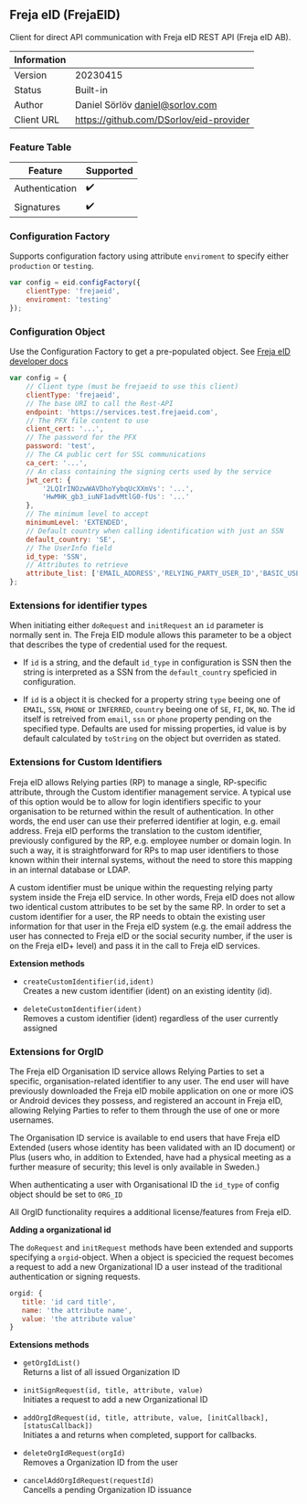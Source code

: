 ## Freja eID (FrejaEID)

Client for direct API communication with Freja eID REST API (Freja eID AB).



| Information |   |
| --- | --- |
| Version | 20230415 |
| Status | Built-in |
| Author | Daniel Sörlöv <daniel@sorlov.com> |
| Client URL | https://github.com/DSorlov/eid-provider |

### Feature Table

| Feature | Supported |
| --- | --- |
| Authentication | :heavy_check_mark: |
| Signatures | :heavy_check_mark: |

### Configuration Factory

Supports configuration factory using attribute `enviroment` to specify either `production` or `testing`.

```javascript
var config = eid.configFactory({
    clientType: 'frejaeid',
    enviroment: 'testing'
});
```

### Configuration Object

Use the Configuration Factory to get a pre-populated object.
See [Freja eID developer docs](https://frejaeid.com/rest-api/Freja%20eID%20Relying%20Party%20Developers'%20Documentation)

```javascript
var config = {
    // Client type (must be frejaeid to use this client)
    clientType: 'frejaeid',
    // The base URI to call the Rest-API
    endpoint: 'https://services.test.frejaeid.com',
    // The PFX file content to use
    client_cert: '...',
    // The password for the PFX
    password: 'test',
    // The CA public cert for SSL communications
    ca_cert: '...',
    // An class containing the signing certs used by the service
    jwt_cert: {
        '2LQIrINOzwWAVDhoYybqUcXXmVs': '...',
        'HwMHK_gb3_iuNF1advMtlG0-fUs': '...'
    },
    // The minimum level to accept
    minimumLevel: 'EXTENDED',
    // Default country when calling identification with just an SSN
    default_country: 'SE',
    // The UserInfo field
    id_type: 'SSN',
    // Attributes to retrieve 
    attribute_list: ['EMAIL_ADDRESS','RELYING_PARTY_USER_ID','BASIC_USER_INFO','SSN','ADDRESSES','DATE_OF_BIRTH','ALL_EMAIL_ADDRESSES']    
};
```

### Extensions for identifier types

When initiating either `doRequest` and `initRequest` an `id` parameter is normally sent in. The Freja EID module allows this parameter to be a object that describes the type of credential used for the request.

* If `id` is a string, and the default `id_type` in configuration is SSN then the string is interpreted as a SSN from the `default_country` speficied in configuration.

* If `id` is a object it is checked for a property string `type` beeing one of `EMAIL`, `SSN`, `PHONE` or `INFERRED`, `country` beeing one of `SE`, `FI`, `DK`, `NO`. The id itself is retreived from `email`, `ssn` or `phone` property pending on the specified type. Defaults are used for missing properties, id value is by default calculated by `toString` on the object but overriden as stated.

### Extensions for Custom Identifiers

Freja eID allows Relying parties (RP) to manage a single, RP-specific attribute, through the Custom identifier management service.  A typical use of this option would be to allow for login identifiers specific to your organisation to be returned within the result of authentication. In other words, the end user can use their preferred identifier at login, e.g. email address. Freja eID performs the translation to the custom identifier, previously configured by the RP, e.g. employee number or domain login. In such a way, it is straightforward for RPs to map user identifiers to those known within their internal systems, without the need to store this mapping in an internal database or LDAP.

A custom identifier must be unique within the requesting relying party system inside the Freja eID service. In other words, Freja eID does not allow two identical custom attributes to be set by the same RP. In order to set a custom identifier for a user, the RP needs to obtain the existing user information for that user in the Freja eID system (e.g. the email address the user has connected to Freja eID or the social security number, if the user is on the Freja eID+ level) and pass it in the call to Freja eID services. 

**Extension methods**

* `createCustomIdentifier(id,ident)`<br/>Creates a new custom identifier (ident) on an existing identity (id).

* `deleteCustomIdentifier(ident)`<br/>Removes a custom identifier (ident) regardless of the user currently assigned

### Extensions for OrgID

The Freja eID Organisation ID service allows Relying Parties to set a specific, organisation-related identifier to any user. The end user will have previously downloaded the Freja eID mobile application on one or more iOS or Android devices they possess, and registered an account in Freja eID, allowing Relying Parties to refer to them through the use of one or more usernames.

The Organisation ID service is available to end users that have Freja eID Extended (users whose identity has been validated with an ID document) or Plus (users who, in addition to Extended, have had a physical meeting as a further measure of security; this level is only available in Sweden.)

When authenticating a user with Organisational ID the `id_type` of config object should be set to `ORG_ID`

All OrgID functionality requires a additional license/features from Freja eID.

**Adding a organizational id**

The `doRequest` and `initRequest` methods have been extended and supports specifying a `orgid`-object. When a object is specicied the request becomes a request to add a new Organizational ID a user instead of the traditional authentication or signing requests.

 ```javascript
orgid: {
    title: 'id card title',
    name: 'the attribute name',
    value: 'the attribute value'
}
```

**Extensions methods**

* `getOrgIdList()`<br/>Returns a list of all issued Organization ID

* `initSignRequest(id, title, attribute, value)`<br/>Initiates a request to add a new Organizational ID

* `addOrgIdRequest(id, title, attribute, value, [initCallback], [statusCallback])`<br/>Initiates a and returns when completed, support for callbacks.

* `deleteOrgIdRequest(orgId)`<br/>Removes a Organization ID from the user

* `cancelAddOrgIdRequest(requestId)`<br/>Cancells a pending Organization ID issuance
